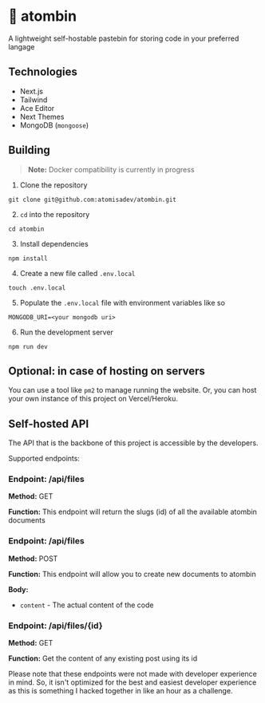 # 📓 atombin
A lightweight self-hostable pastebin for storing code in your preferred langage

## Technologies
- Next.js
- Tailwind
- Ace Editor
- Next Themes
- MongoDB (`mongoose`)

## Building
> **Note:** Docker compatibility is currently in progress

1. Clone the repository
```
git clone git@github.com:atomisadev/atombin.git
```
2. `cd` into the repository
```
cd atombin
```
3. Install dependencies
```
npm install
```
4. Create a new file called `.env.local`
```
touch .env.local
```
5. Populate the `.env.local` file with environment variables like so
```env
MONGODB_URI=<your mongodb uri>
```
6. Run the development server
```
npm run dev
```

## Optional: in case of hosting on servers
You can use a tool like `pm2` to manage running the website. Or, you can host your own instance of this project on Vercel/Heroku.

## Self-hosted API
The API that is the backbone of this project is accessible by the developers.

Supported endpoints:

### Endpoint: /api/files
**Method:** GET

**Function:** This endpoint will return the slugs (id) of all the available atombin documents

### Endpoint: /api/files
**Method:** POST

**Function:** This endpoint will allow you to create new documents to atombin

**Body:**
- `content` - The actual content of the code

### Endpoint: /api/files/{id}
**Method:** GET

**Function:** Get the content of any existing post using its id

Please note that these endpoints were not made with developer experience in mind. So, it isn't optimized for the best and easiest developer experience as this is something I hacked together in like an hour as a challenge.
